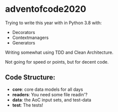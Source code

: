 # adventofcode2020

Trying to write this year with in Python 3.8 with:
- Decorators
- Contextmanagers
- Generators

Writing somewhat using TDD and Clean Architecture.

Not going for speed or points, but for decent code.

## Code Structure:
- **core**: core data models for all days
- **readers**: You need some file readin'? 
- **data**: the AoC input sets, and test-data
- **test**: The tests!